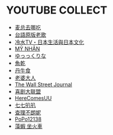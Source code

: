 YOUTUBE COLLECT
===============
- [麦总去哪吃](https://www.youtube.com/@MaiZong/videos)
- [台語原版老歌](https://www.youtube.com/watch?v=qwdO4n_A4Z4&list=PLE58060930329864A)
- [冷水TV・日本生活與日本文化](https://www.youtube.com/@reisuistudio/featured)
- [MỸ NHÂN](https://www.youtube.com/@mynhan7306/videos)
- [ゆっっくりな](https://www.youtube.com/@rina_yukkuri/videos)
- [魚乾](https://www.youtube.com/channel/UCpgt8SEyAy5tbr9BzVK8Lsg)
- [丹牛食](https://www.youtube.com/@dsfoodtour/videos)
- [老婆大人](https://www.youtube.com/@Wife-King/videos)
- [The Wall Street Journal](https://www.youtube.com/@wsj/videos)
- [喜剧大联盟](https://www.youtube.com/@SuperComedyLeague/videos)
- [HereComesUU](https://www.youtube.com/@herecomesuu/videos)
- [七七叭叭](https://www.youtube.com/@7788talk/videos)
- [查理不朗妮](https://www.youtube.com/@boniboni11011/videos)
- [PoPo12138](https://www.youtube.com/@popo12138)
- [藻蝦 坐火車](https://www.youtube.com/@Amanoshrimp0212/videos)
